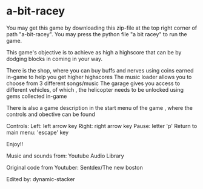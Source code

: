 # a-bit-racey
You may get this game by downloading this zip-file at the top right corner of path "a-bit-racey".
You may press the python file "a bit racey" to run the game.

This game's objective is to achieve as high a highscore that can be by dodging blocks in coming in your way. 

There is the shop, where you can buy buffs and nerves using coins earned in-game to help you get higher highscores
The music loader allows you to choose from 3 different songs/music
The garage gives you access to different vehicles, of which , the helicopter needs to be unlocked using gems collected in-game 

There is also a game description in the start menu of the game , where the controls and obective can be found

Controls:
Left: left arrow key
Right: right arrow key
Pause: letter 'p'
Return to main menu: 'escape' key

Enjoy!!


Music and sounds from: Youtube Audio Library

Original code from Youtuber: Sentdex/The new boston

Edited by: dynamic-stacker
